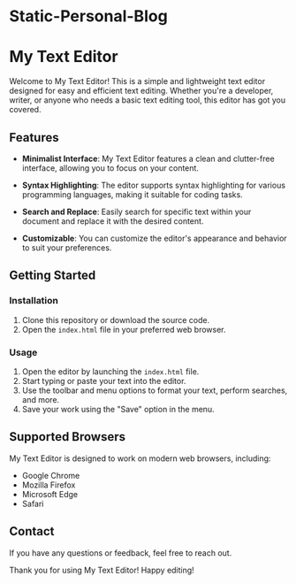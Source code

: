 # Static-Personal-Blog

# My Text Editor

Welcome to My Text Editor! This is a simple and lightweight text editor designed for easy and efficient text editing. Whether you're a developer, writer, or anyone who needs a basic text editing tool, this editor has got you covered.

## Features

- **Minimalist Interface**: My Text Editor features a clean and clutter-free interface, allowing you to focus on your content.

- **Syntax Highlighting**: The editor supports syntax highlighting for various programming languages, making it suitable for coding tasks.

- **Search and Replace**: Easily search for specific text within your document and replace it with the desired content.

- **Customizable**: You can customize the editor's appearance and behavior to suit your preferences.

## Getting Started

### Installation

1. Clone this repository or download the source code.
2. Open the `index.html` file in your preferred web browser.

### Usage

1. Open the editor by launching the `index.html` file.
2. Start typing or paste your text into the editor.
3. Use the toolbar and menu options to format your text, perform searches, and more.
4. Save your work using the "Save" option in the menu.

## Supported Browsers

My Text Editor is designed to work on modern web browsers, including:

- Google Chrome
- Mozilla Firefox
- Microsoft Edge
- Safari

## Contact

If you have any questions or feedback, feel free to reach out.

Thank you for using My Text Editor! Happy editing!
